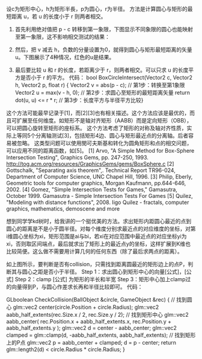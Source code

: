 设c为矩形中心，h为矩形半長，p为圆心，r为半径。
方法是计算圆心与矩形的最短距离 u，若 u 的长度小于 r 则两者相交。
1. 首先利用绝对值把 p - c 转移到第一象限，下图显示不同象限的圆心也能映射至第一象限，这不影响相交测试的结果：

2. 然后，把 v 减去 h，负数的分量设置为0，就得到圆心与矩形最短距离的矢量 u。下图展示了4种情况，红色的u是结果。

3. 最后要比较 u 和 r 的长度，若距离少于 r，则两者相交。可以只求 u 的长度平方是否小于 r 的平方。
代码：
bool BoxCircleIntersect(Vector2 c, Vector2 h, Vector2 p, float r) {
    Vector2 v = abs(p - c);    // 第1步：转换至第1象限    Vector2 u = max(v - h, 0); // 第2步：求圆心至矩形的最短距离矢量    return dot(u, u) <= r * r; // 第3步：长度平方与半径平方比较} 

这个方法可能最早记录于[1]，而[2][3]也有相关描述。这个方法应该是最优的，而且可扩展至任何维度。如矩形不是轴对齐矩形（AABB）而是定向矩形（OBB），可以把圆心旋转至矩形的座标系。
这个方法考虑了矩形的对称及轴对齐性质，实际上等同5个分离轴测试[3]，包括矩形4边、圆心与矩形最近点的分离轴。后者容易被忽略。
这类型问题可以使用閔可夫斯基和转化为圆角矩形和点的相交问题，可以应用不同的距离函数，如[5]。
[1] Arvo, "A Simple Method for Box-Sphere Intersection Testing", Graphics Gems, pp. 247-250, 1993. http://tog.acm.org/resources/GraphicsGems/gems/BoxSphere.c
[2] Gottschalk, "Separating axis theorem",. Technical Report TR96-024, Department of Computer Science, UNC Chapel Hill, 1996.
[3] Philip, Eberly, Geometric tools for computer graphics, Morgan Kaufmann, pp.644-646, 2002.
[4] Gomez, "Simple Intersection Tests for Games," Gamasutra, October 1999. Gamasutra - Simple Intersection Tests For Games
[5] Quilez, "Modeling with distance functions", 2008. Iigo Quilez - fractals, computer graphics, mathematics, demoscene and more
 
想到同学学kd树时，给我讲的一个挺优美的方法。求出矩形内距圆心最近的点到圆心的距离是不是小于圆半径。对每个维度分别求最近点的对应维度的坐标，对第i维圆心坐标为xi，矩形范围是ai与bi，若xi在对应范围中最近点的对应坐标yi为xi，否则取区间端点，最后就求出了矩形上的最近点y的坐标，这样扩展到K维也比较简便。这么做不需要用计算几何的任何东西（除了最后求两点的距离）。

 
如上图所示，要判断是否有collision，只需找到距离圆最近的矩形边上的点P，判断其与圆心之距是否小于半径。
Step 1：求出圆心到矩形中心的向量[公式]，[公式]
Step 2：clamp [公式] 为矩形的半长和半宽
Step 3：矩形中心加上clamp过的向量得到P，与圆心作差求长再和半径比较即可。
代码：

GLboolean CheckCollision(BallObject &circle, GameObject &rec) {
    // 找到圆心 
    glm::vec2 center(circle.Position + circle.Radius);
    glm::vec2 aabb_half_extents(rec.Size.x / 2, rec.Size.y / 2);
    // 找到矩形中心
    glm::vec2 aabb_center(
         rec.Position.x + aabb_half_extents.x, 
         rec.Position.y + aabb_half_extents.y
    );
    glm::vec2 d = center - aabb_center;
    glm::vec2 clamped = glm::clamp(d, -aabb_half_extents, aabb_half_extents);
    // 找到矩形上的P点
    glm::vec2 p = aabb_center + clamped;
    d = p - center;
    return glm::length2(d) < circle.Radius * circle.Radius;
}


